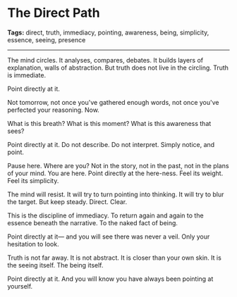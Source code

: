 # The Direct Path

**Tags:** direct, truth, immediacy, pointing, awareness, being, simplicity, essence, seeing, presence

---

The mind circles.
It analyses, compares, debates.
It builds layers of explanation,
walls of abstraction.
But truth does not live in the circling.
Truth is immediate.

Point directly at it.

Not tomorrow,
not once you've gathered enough words,
not once you've perfected your reasoning.
Now.

What is this breath?
What is this moment?
What is this awareness that sees?

Point directly at it.
Do not describe.
Do not interpret.
Simply notice,
and point.

Pause here.
Where are you?
Not in the story,
not in the past,
not in the plans of your mind.
You are here.
Point directly at the here-ness.
Feel its weight.
Feel its simplicity.

The mind will resist.
It will try to turn pointing into thinking.
It will try to blur the target.
But keep steady.
Direct.
Clear.

This is the discipline of immediacy.
To return again and again
to the essence beneath the narrative.
To the naked fact of being.

Point directly at it—
and you will see there was never a veil.
Only your hesitation to look.

Truth is not far away.
It is not abstract.
It is closer than your own skin.
It is the seeing itself.
The being itself.

Point directly at it.
And you will know
you have always been pointing at yourself.

